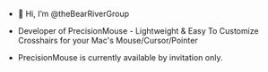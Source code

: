 - 👋 Hi, I’m @theBearRiverGroup


- Developer of PrecisionMouse - Lightweight & Easy To Customize Crosshairs for your Mac's Mouse/Cursor/Pointer



- PrecisionMouse is currently available by invitation only.



  


<!---
- 👀 I’m interested in ...
- 🌱 I’m currently learning ...
- 💞️ I’m looking to collaborate on ...
- 📫 How to reach me ...
- 😄 Pronouns: ...
- ⚡ Fun fact: ...
--->



<!---
theBearRiverGroup/theBearRiverGroup is a ✨ special ✨ repository because its `README.md` (this file) appears on your GitHub profile.
You can click the Preview link to take a look at your changes.
--->
